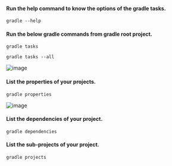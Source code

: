 #### Run the help command to know the options of the gradle tasks.

    gradle --help

#### Run the below gradle commands from gradle root project.

    gradle tasks
    
    gradle tasks --all

![image](https://user-images.githubusercontent.com/24622526/43761917-05adb994-9a16-11e8-9585-d4b80e1a4540.png)

#### List the properties of your projects.

    gradle properties
    
![image](https://user-images.githubusercontent.com/24622526/43761994-3fc64704-9a16-11e8-9a4a-6bf89bf792a2.png)

#### List the dependencies of your project.

    gradle dependencies
    
#### List the sub-projects of your project.

    gradle projects 



